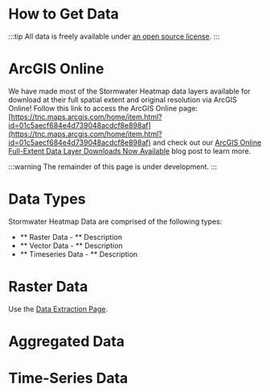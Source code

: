 How to Get Data
==========

:::tip 
All data is freely available under [an open source license](/docs/license). 
::: 

# ArcGIS Online

We have made most of the Stormwater Heatmap data layers available for download at their full spatial extent and original resolution via ArcGIS Online! Follow this link to access the ArcGIS Online page: [https://tnc.maps.arcgis.com/home/item.html?id=01c5aecf684e4d739048acdcf8e898af](https://tnc.maps.arcgis.com/home/item.html?id=01c5aecf684e4d739048acdcf8e898af) and check out our [ArcGIS Online Full-Extent Data Layer Downloads Now Available](https://www.stormwaterheatmap.org/blog/feature-announcement-ago) blog post to learn more. 

:::warning
The remainder of this page is under development.
:::

# Data Types 

Stormwater Heatmap Data are comprised of the following types:

* ** Raster Data  - ** Description
* ** Vector Data - ** Description
* ** Timeseries Data - ** Description

# Raster Data 

Use the [Data Extraction Page](/get_spatial_data). 

# Aggregated Data 

# Time-Series Data 
